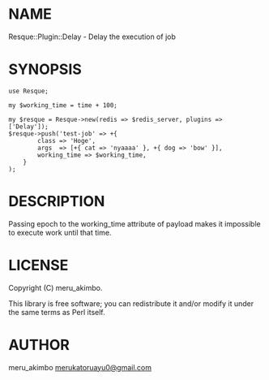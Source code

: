 # NAME

Resque::Plugin::Delay - Delay the execution of job

# SYNOPSIS

    use Resque;

    my $working_time = time + 100;

    my $resque = Resque->new(redis => $redis_server, plugins => ['Delay']);
    $resque->push('test-job' => +{
            class => 'Hoge',
            args  => [+{ cat => 'nyaaaa' }, +{ dog => 'bow' }],
            working_time => $working_time,
        }
    );

# DESCRIPTION

Passing epoch to the working\_time attribute of payload makes it impossible to execute work until that time.

# LICENSE

Copyright (C) meru\_akimbo.

This library is free software; you can redistribute it and/or modify
it under the same terms as Perl itself.

# AUTHOR

meru\_akimbo <merukatoruayu0@gmail.com>
